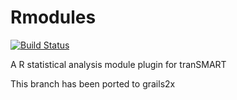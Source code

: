 Rmodules
========

[![Build Status](https://travis-ci.org/thehyve/Rmodules.png?branch=master)](https://travis-ci.org/thehyve/Rmodules)

A R statistical analysis module plugin for tranSMART

This branch has been ported to grails2x
